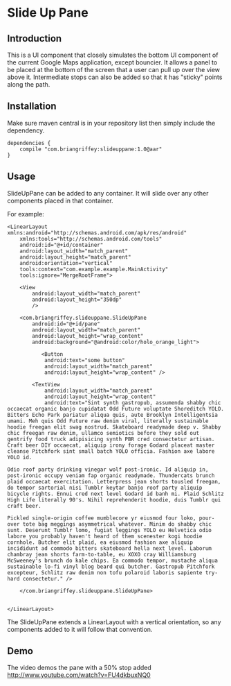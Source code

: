 Slide Up Pane
===========

## Introduction
This is a UI component that closely simulates the bottom UI component of the current Google Maps application, except bouncier.
It allows a panel to be placed at the bottom of the screen that a user can pull up over the view above it. Intermediate
stops can also be added so that it has "sticky" points along the path.  

## Installation
Make sure maven central is in your repository list then simply include the dependency.
```
dependencies {
    compile "com.briangriffey:slideuppane:1.0@aar"
}

```

## Usage
SlideUpPane can be added to any container.  It will slide over any other components placed in that container.  

For example:
```
<LinearLayout xmlns:android="http://schemas.android.com/apk/res/android"
    xmlns:tools="http://schemas.android.com/tools"
    android:id="@+id/container"
    android:layout_width="match_parent"
    android:layout_height="match_parent"
    android:orientation="vertical"
    tools:context="com.example.example.MainActivity"
    tools:ignore="MergeRootFrame">

    <View
        android:layout_width="match_parent"
        android:layout_height="350dp"
        />

    <com.briangriffey.slideuppane.SlideUpPane
        android:id="@+id/pane"
        android:layout_width="match_parent"
        android:layout_height="wrap_content"
        android:background="@android:color/holo_orange_light">
          
           <Button
            android:text="some button"
            android:layout_width="match_parent"
            android:layout_height="wrap_content" />

        <TextView
            android:layout_width="match_parent"
            android:layout_height="wrap_content"
            android:text="Sint synth gastropub, assumenda shabby chic occaecat organic banjo cupidatat Odd Future voluptate Shoreditch YOLO. Bitters Echo Park pariatur aliqua quis, aute Brooklyn Intelligentsia umami. Meh quis Odd Future raw denim viral, literally sustainable hoodie freegan elit swag nostrud. Skateboard readymade deep v. Shabby chic freegan raw denim, ullamco semiotics before they sold out gentrify food truck adipisicing synth PBR cred consectetur artisan. Craft beer DIY occaecat, aliquip irony forage Godard placeat master cleanse Pitchfork sint small batch YOLO officia. Fashion axe labore YOLO id.

Odio roof party drinking vinegar wolf post-ironic. Id aliquip in, post-ironic occupy veniam fap organic readymade. Thundercats brunch plaid occaecat exercitation. Letterpress jean shorts tousled freegan, do tempor sartorial nisi Tumblr keytar banjo roof party aliquip bicycle rights. Ennui cred next level Godard id banh mi. Plaid Schlitz High Life literally 90's. Nihil reprehenderit hoodie, duis Tumblr qui craft beer.

Pickled single-origin coffee mumblecore yr eiusmod four loko, pour-over tote bag meggings asymmetrical whatever. Minim do shabby chic sunt. Deserunt Tumblr lomo, fugiat leggings YOLO eu Helvetica odio labore you probably haven't heard of them scenester kogi hoodie cornhole. Butcher elit plaid, ea eiusmod fashion axe aliquip incididunt ad commodo bitters skateboard hella next level. Laborum chambray jean shorts farm-to-table, eu XOXO cray Williamsburg McSweeney's brunch do kale chips. Ea commodo tempor, mustache aliqua sustainable lo-fi vinyl blog beard qui butcher. Gastropub Pitchfork excepteur, Schlitz raw denim non tofu polaroid laboris sapiente try-hard consectetur." />

    </com.briangriffey.slideuppane.SlideUpPane>


</LinearLayout>

```

The SlideUpPane extends a LinearLayout with a vertical orientation, so any components added to it will follow that convention.

## Demo
The video demos the pane with a 50% stop added
http://www.youtube.com/watch?v=FU4dkbuxNQ0


